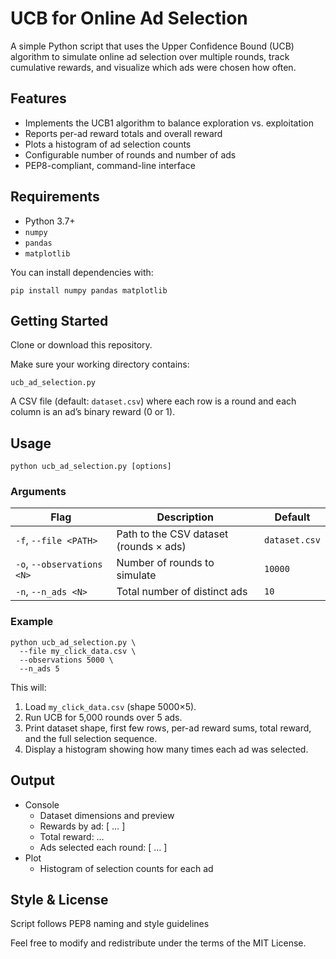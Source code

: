 # UCB for Online Ad Selection

A simple Python script that uses the Upper Confidence Bound (UCB) algorithm to simulate online ad selection over multiple rounds, track cumulative rewards, and visualize which ads were chosen how often.

## Features

- Implements the UCB1 algorithm to balance exploration vs. exploitation  
- Reports per-ad reward totals and overall reward  
- Plots a histogram of ad selection counts  
- Configurable number of rounds and number of ads  
- PEP8-compliant, command-line interface  

## Requirements

- Python 3.7+  
- `numpy`  
- `pandas`  
- `matplotlib`  

You can install dependencies with:

```
pip install numpy pandas matplotlib
```

## Getting Started
Clone or download this repository.

Make sure your working directory contains:

`ucb_ad_selection.py`

A CSV file (default: `dataset.csv`) where each row is a round and each column is an ad’s binary reward (0 or 1).

## Usage
```
python ucb_ad_selection.py [options]
```

### Arguments

| Flag                     | Description                                         | Default        |
|--------------------------|-----------------------------------------------------|----------------|
| `-f`, `--file <PATH>`    | Path to the CSV dataset (rounds × ads)              | `dataset.csv`  |
| `-o`, `--observations <N>` | Number of rounds to simulate                        | `10000`        |
| `-n`, `--n_ads <N>`      | Total number of distinct ads                        | `10`           |

### Example
```
python ucb_ad_selection.py \
  --file my_click_data.csv \
  --observations 5000 \
  --n_ads 5
```

This will:
1. Load `my_click_data.csv` (shape 5000×5).
2. Run UCB for 5,000 rounds over 5 ads.
3. Print dataset shape, first few rows, per-ad reward sums, total reward, and the full selection sequence.
4. Display a histogram showing how many times each ad was selected.

## Output
- Console
  - Dataset dimensions and preview
  - Rewards by ad: [ … ]
  - Total reward: …
  - Ads selected each round: [ … ]
- Plot
  - Histogram of selection counts for each ad

## Style & License
Script follows PEP8 naming and style guidelines

Feel free to modify and redistribute under the terms of the MIT License.




